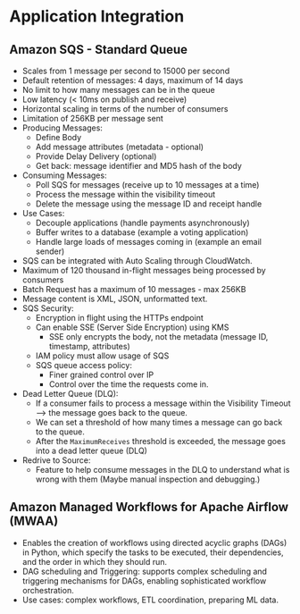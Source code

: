 # Application Integration
## Amazon SQS - Standard Queue
- Scales from 1 message per second to 15000 per second
- Default retention of messages: 4 days, maximum of 14 days
- No limit to how many messages can be in the queue
- Low latency (< 10ms on publish and receive)
- Horizontal scaling in terms of the number of consumers
- Limitation of 256KB per message sent
- Producing Messages:
  - Define Body
  - Add message attributes (metadata - optional)
  - Provide Delay Delivery (optional)
  - Get back: message identifier and MD5 hash of the body
- Consuming Messages:
  - Poll SQS for messages (receive up to 10 messages at a time)
  - Process the message within the visibility timeout
  - Delete the message using the message ID and receipt handle
- Use Cases:
  - Decouple applications (handle payments asynchronously)
  - Buffer writes to a database (example a voting application)
  - Handle large loads of messages coming in (example an email sender)
- SQS can be integrated with Auto Scaling through CloudWatch.
- Maximum of 120 thousand in-flight messages being processed by consumers
- Batch Request has a maximum of 10 messages - max 256KB
- Message content is XML, JSON, unformatted text.
- SQS Security:
  - Encryption in flight using the HTTPs endpoint
  - Can enable SSE (Server Side Encryption) using KMS
    - SSE only encrypts the body, not the metadata (message ID, timestamp, attributes)
  - IAM policy must allow usage of SQS
  - SQS queue access policy:
    - Finer grained control over IP
    - Control over the time the requests come in.
- Dead Letter Queue (DLQ):
  - If a consumer fails to process a message within the Visibility Timeout --> the message goes back to the queue.
  - We can set a threshold of how many times a message can go back to the queue.
  - After the `MaximumReceives` threshold is exceeded, the message goes into a dead letter queue (DLQ)
- Redrive to Source:
  - Feature to help consume messages in the DLQ to understand what is wrong with them (Maybe manual inspection and debugging.)

## Amazon Managed Workflows for Apache Airflow (MWAA)
- Enables the creation of workflows using directed acyclic graphs (DAGs) in Python, which specify the tasks to be executed, their dependencies, and the order in which they should run.
- DAG scheduling and Triggering: supports complex scheduling and triggering mechanisms for DAGs, enabling sophisticated workflow orchestration.
- Use cases: complex workflows, ETL coordination, preparing ML data.